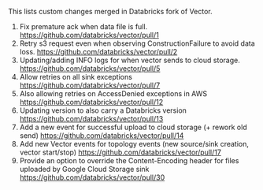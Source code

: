 This lists custom changes merged in Databricks fork of Vector.
1. Fix premature ack when data file is full. https://github.com/databricks/vector/pull/1
2. Retry s3 request even when observing ConstructionFailure to avoid data loss. https://github.com/databricks/vector/pull/2
3. Updating/adding INFO logs for when vector sends to cloud storage. https://github.com/databricks/vector/pull/5
4. Allow retries on all sink exceptions https://github.com/databricks/vector/pull/7
5. Also allowing retries on AccessDenied exceptions in AWS https://github.com/databricks/vector/pull/12
6. Updating version to also carry a Databricks version https://github.com/databricks/vector/pull/13
7. Add a new event for successful upload to cloud storage (+ rework old send) https://github.com/databricks/vector/pull/14
8. Add new Vector events for topology events (new source/sink creation, vector start/stop) https://github.com/databricks/vector/pull/17
9. Provide an option to override the Content-Encoding header for files uploaded by Google Cloud Storage sink https://github.com/databricks/vector/pull/30
